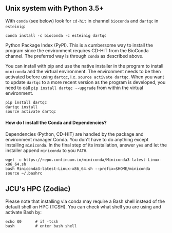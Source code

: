 ## Unix system with Python 3.5+

With `conda` (see below) look for `cd-hit` in channel `bioconda` and `dartqc` in `esteinig`:

```
conda install -c bioconda -c esteinig dartqc
```

Python Package Index (PyPI). This is a cumbersome way to install the program since the environment requires CD-HIT from the BioConda channel. The preferred way is through `conda` as described above.

You can install with pip and use the native installer in the program to install `miniconda` and the virtual environment. The environment needs to be then activated before using `dartqc`, i.e. `source activate dartqc`. When you want to update `dartqc` to a more recent version as the program is developed, you need to call `pip install dartqc --upgrade` from within the virtual environment. 

```
pip install dartqc
dartqc install
source activate dartqc
```
 
#### How do I install the Conda and Dependencies?

Dependencies (Python, CD-HIT) are handled by the package and environment manager Conda. You don't have to do anything except installing `miniconda`. In the final step of its installation, answer `yes` and let the installer append `miniconda` to you `PATH`.

```
wget -c https://repo.continuum.io/miniconda/Miniconda3-latest-Linux-x86_64.sh
bash Miniconda3-latest-Linux-x86_64.sh --prefix=$HOME/miniconda
source ~/.bashrc
```

## JCU's HPC (Zodiac)

Please note that installing via conda may require a Bash shell instead of the default shell on HPC (TCSH). You can check what shell you are using and activate Bash by:

```
echo $0      # if -tcsh
bash         # enter bash shell
 ```
